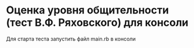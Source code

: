 # Оценка уровня общительности (тест В.Ф. Ряховского) для консоли
Для старта теста запустить файл main.rb в консоли
